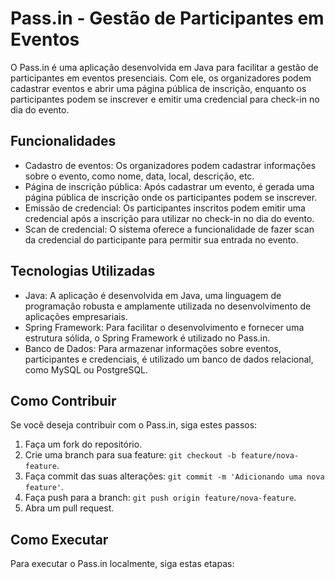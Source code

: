 # Pass.in - Gestão de Participantes em Eventos

O Pass.in é uma aplicação desenvolvida em Java para facilitar a gestão de participantes em eventos presenciais. Com ele, os organizadores podem cadastrar eventos e abrir uma página pública de inscrição, enquanto os participantes podem se inscrever e emitir uma credencial para check-in no dia do evento.

## Funcionalidades

- Cadastro de eventos: Os organizadores podem cadastrar informações sobre o evento, como nome, data, local, descrição, etc.
- Página de inscrição pública: Após cadastrar um evento, é gerada uma página pública de inscrição onde os participantes podem se inscrever.
- Emissão de credencial: Os participantes inscritos podem emitir uma credencial após a inscrição para utilizar no check-in no dia do evento.
- Scan de credencial: O sistema oferece a funcionalidade de fazer scan da credencial do participante para permitir sua entrada no evento.

## Tecnologias Utilizadas

- Java: A aplicação é desenvolvida em Java, uma linguagem de programação robusta e amplamente utilizada no desenvolvimento de aplicações empresariais.
- Spring Framework: Para facilitar o desenvolvimento e fornecer uma estrutura sólida, o Spring Framework é utilizado no Pass.in.
- Banco de Dados: Para armazenar informações sobre eventos, participantes e credenciais, é utilizado um banco de dados relacional, como MySQL ou PostgreSQL.

## Como Contribuir

Se você deseja contribuir com o Pass.in, siga estes passos:

1. Faça um fork do repositório.
2. Crie uma branch para sua feature: `git checkout -b feature/nova-feature`.
3. Faça commit das suas alterações: `git commit -m 'Adicionando uma nova feature'`.
4. Faça push para a branch: `git push origin feature/nova-feature`.
5. Abra um pull request.

## Como Executar

Para executar o Pass.in localmente, siga estas etapas:

<!-- 1. Clone o repositório: `git clone https://github.com/seu-usuario/passin.git`.
2. Entre no diretório do projeto: `cd passin`.
3. Instale as dependências utilizando o Maven: `mvn install`.
4. Configure o banco de dados com as informações necessárias.
5. Execute a aplicação: `java -jar passin.jar`. -->
